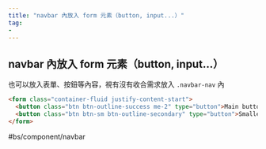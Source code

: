 ```yaml
---
title: "navbar 內放入 form 元素（button, input...）"
tag: 
- 
---
```

## navbar 內放入 form 元素（button, input...）
也可以放入表單、按鈕等內容，視有沒有收合需求放入 `.navbar-nav` 內
```html
<form class="container-fluid justify-content-start">
  <button class="btn btn-outline-success me-2" type="button">Main button</button>
  <button class="btn btn-sm btn-outline-secondary" type="button">Smaller button</button>
</form>
```

#bs/component/navbar 
